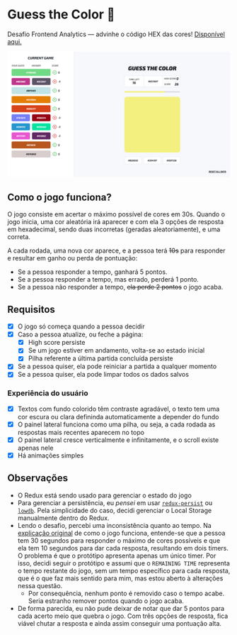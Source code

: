 # Guess the Color 🎨

Desafio Frontend Analytics — advinhe o código HEX das cores! [Disponível aqui.](https://desafio-softexpert.doceazedo.com)

![](screenshot.jpg)

## Como o jogo funciona?

O jogo consiste em acertar o máximo possível de cores em 30s. Quando o jogo inicia, uma cor aleatória irá aparecer e com ela 3 opções de resposta em hexadecimal, sendo duas incorretas (geradas aleatoriamente), e uma correta.

A cada rodada, uma nova cor aparece, e a pessoa terá ~~10s~~ para responder e resultar em ganho ou perda de pontuação:

- Se a pessoa responder a tempo, ganhará 5 pontos.
- Se a pessoa responder a tempo, mas errado, perderá 1 ponto.
- Se a pessoa não responder a tempo, ~~ela perde 2 pontos~~ o jogo acaba.

## Requisitos

- [x] O jogo só começa quando a pessoa decidir
- [x] Caso a pessoa atualize, ou feche a página:
  - [x] High score persiste
  - [x] Se um jogo estiver em andamento, volta-se ao estado inicial
  - [x] Pilha referente a última partida concluída persiste
- [x] Se a pessoa quiser, ela pode reiniciar a partida a qualquer momento
- [x] Se a pessoa quiser, ela pode limpar todos os dados salvos

### Experiência do usuário

- [x] Textos com fundo colorido têm contraste agradável, o texto tem uma cor escura ou clara defininda automaticamente a depender do fundo
- [x] O painel lateral funciona como uma pilha, ou seja, a cada rodada as respostas mais recentes aparecem no topo
- [x] O painel lateral cresce verticalmente e infinitamente, e o scroll existe apenas nele
- [x] Há animações simples

## Observações

- O Redux está sendo usado para gerenciar o estado do jogo
- Para gerenciar a persistência, eu _pensei_ em usar [`redux-persist`](https://npmjs.com/package/redux-persist) ou [`lowdb`](https://npmjs.com/package/lowdb). Pela simplicidade do caso, decidi gerenciar o Local Storage manualmente dentro do Redux.
- Lendo o desafio, percebi uma inconsistência quanto ao tempo. Na [explicação original](https://github.com/gustavoittner/AnalyticsDesafioFront#como-o-jogo-funciona) de como o jogo funciona, entende-se que a pessoa tem 30 segundos para responder o máximo de cores possíveis e que ela tem 10 segundos para dar cada resposta, resultando em dois timers. O problema é que o protótipo apresenta apenas um único timer. Por isso, decidi seguir o protótipo e assumi que o `REMAINING TIME` representa o tempo restante do jogo, sem um tempo específico para cada resposta, que é o que faz mais sentido para mim, mas estou aberto à alterações nessa questão.
  - Por consequência, nenhum ponto é removido caso o tempo acabe. Seria estranho remover pontos quando o jogo acaba.
- De forma parecida, eu não pude deixar de notar que dar 5 pontos para cada acerto meio que quebra o jogo. Com três opções de resposta, fica viável chutar a resposta e ainda assim conseguir uma pontuação alta.
